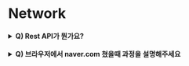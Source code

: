 # Network

<details>
    <summary><strong> Q) Rest API가 뭔가요? </strong></summary></br>

자원을 이름으로 구분하여 해당 자원의 상태, 정보를 주고 받는 모든 것을 의미    

</details></br>

<details>
    <summary><strong> Q) 브라우저에서 naver.com 쳤을때 과정을 설명해주세요 </strong></summary></br>

웹 서비스는 HTTP를 이용한 시스템이다. 즉 브라우저의 주소창에 URL을 적고 서버로부터 데이터를 얻어오기 위해서 가장 중요한 역할을 하는 프로토콜이 HTTP인것이다.  

1. 브라우저의 주소창에 URL을 입력한다.
2. 입력한 URL에서 Domain부분을 DNS서버에 넘겨주어 IP주소를 얻는다.
3. 얻은 IP주소를 이용해 서버에 데이터를 요청하는데, 이 과정에서 HTTP와 TCP/IP가 사용된다.
4. 먼저 HTTP 요청메세지를 만들고
5. TCP에서 3-way handshake 방식을 이용해 사전에 세션을 수립후 요청메세지를 보낸다.
6. 서버에서 HTTP 요청메세지를 받고, HTTP 응답메세지를 만들어 클라이언트에게 전송한다.
7. 데이터의 전송이 끝나면 TCP에서 4-way handshake 방식을 이용해 연결을 닫고, 클라이언트의 브라우저에 서버가 보내온 데이터를 출력한다.

</details></br>